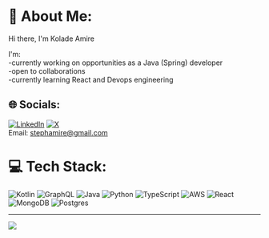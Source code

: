 # 💫 About Me:
Hi there, I'm Kolade Amire

I'm:<br>
-currently working on opportunities as a Java (Spring) developer<br>-open to collaborations<br>-currently learning React and Devops engineering


## 🌐 Socials:
[![LinkedIn](https://img.shields.io/badge/LinkedIn-%230077B5.svg?logo=linkedin&logoColor=white)](https://linkedin.com/in/Kolade-Amire) [![X](https://img.shields.io/badge/X-black.svg?logo=X&logoColor=white)](https://x.com/kolade_am) 
<br>Email: stephamire@gmail.com

# 💻 Tech Stack:
![Kotlin](https://img.shields.io/badge/kotlin-%237F52FF.svg?style=for-the-badge&logo=kotlin&logoColor=white) ![GraphQL](https://img.shields.io/badge/-GraphQL-E10098?style=for-the-badge&logo=graphql&logoColor=white) ![Java](https://img.shields.io/badge/java-%23ED8B00.svg?style=for-the-badge&logo=openjdk&logoColor=white) ![Python](https://img.shields.io/badge/python-3670A0?style=for-the-badge&logo=python&logoColor=ffdd54) ![TypeScript](https://img.shields.io/badge/typescript-%23007ACC.svg?style=for-the-badge&logo=typescript&logoColor=white) ![AWS](https://img.shields.io/badge/AWS-%23FF9900.svg?style=for-the-badge&logo=amazon-aws&logoColor=white) ![React](https://img.shields.io/badge/react-%2320232a.svg?style=for-the-badge&logo=react&logoColor=%2361DAFB)  ![MongoDB](https://img.shields.io/badge/MongoDB-%234ea94b.svg?style=for-the-badge&logo=mongodb&logoColor=white) ![Postgres](https://img.shields.io/badge/postgres-%23316192.svg?style=for-the-badge&logo=postgresql&logoColor=white) 

---
[![](https://visitcount.itsvg.in/api?id=Kolade-Amire&icon=0&color=0)](https://visitcount.itsvg.in)

<!-- Proudly created with GPRM ( https://gprm.itsvg.in ) -->
